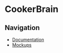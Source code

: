 # CookerBrain
## Navigation
* [Documentation](documentation)
* [Mockups](https://github.com/lizakat/cookerbrain/tree/main/mockups)

